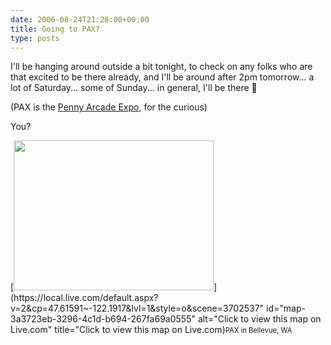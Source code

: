 ```yaml
---
date: 2006-08-24T21:28:00+00:00
title: Going to PAX?
type: posts
---
```

I'll be hanging around outside a bit tonight, to check on any folks who are that excited to be there already, and I'll be around after 2pm tomorrow... a lot of Saturday... some of Sunday... in general, I'll be there 🙂

(PAX is the [Penny Arcade Expo](https://www.pennyarcadeexpo.com), for the curious)

You?



<div class="wlWriterSmartContent" id="84E294D0-71C9-4bd0-A0FE-95764E0368D9:7d876189-e449-4d8c-9b67-b8c48ba634f5" contenteditable="false" style="padding-right: 0px; display: inline; padding-left: 0px; float: none; padding-bottom: 0px; margin: 0px; padding-top: 0px">
  [<img src="http://www.duncanmackenzie.net/images/GoingtoPAX_CB36/map496087d20052.jpg" width="320" height="240" />](https://local.live.com/default.aspx?v=2&cp=47.61591~-122.1917&lvl=1&style=o&scene=3702537" id="map-3a3723eb-3296-4c1d-b694-267fa69a0555" alt="Click to view this map on Live.com" title="Click to view this map on Live.com)<label for="map-3a3723eb-3296-4c1d-b694-267fa69a0555" style="font-size:.8em;">PAX in Bellevue, WA</label>
</div>
